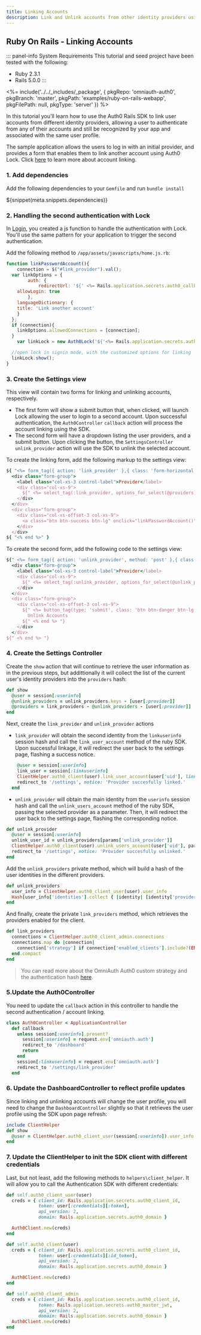 ```yaml
---
title: Linking Accounts
description: Link and Unlink accounts from other identity providers using the Rails SDK.
---
```


## Ruby On Rails - Linking Accounts

::: panel-info System Requirements
This tutorial and seed project have been tested with the following:
* Ruby 2.3.1
* Rails 5.0.0
:::

<%= include('../../_includes/_package', {
  pkgRepo: 'omniauth-auth0',
  pkgBranch: 'master',
  pkgPath: 'examples/ruby-on-rails-webapp',
  pkgFilePath: null,
  pkgType: 'server'
}) %>

In this tutorial you'll learn how to use the Auth0 Rails SDK to link user accounts from different identity providers, allowing a user to authenticate from any of their accounts and still be recognized by your app and associated with the same user profile.

The sample application allows the users to log in with an initial provider, and provides a form that enables them to link another account using Auth0 Lock. Click [here](/link-accounts) to learn more about account linking.

### 1. Add dependencies

Add the following dependencies to your `Gemfile` and run `bundle install`

${snippet(meta.snippets.dependencies)}

### 2. Handling the second authentication with Lock
In [Login](/quickstart/webapp/rails/01-login), you created a js function to handle the authentication with Lock. You'll use the same pattern for your application to trigger the second authentication.

Add the following method to `/app/assets/javascripts/home.js.rb`:

```js
function linkPasswordAccount(){
	connection = $("#link_provider").val();
  var linkOptions = {
		auth: {
			redirectUrl: '${' <%= Rails.application.secrets.auth0_callback_url %> '}',
	allowLogin: true
		},
    languageDictionary: {
	title: 'Link another account'
    }
  };
  if (connection){
    linkOptions.allowedConnections = [connection];
  }
	var linkLock = new Auth0Lock('${'<%= Rails.application.secrets.auth0_client_id %> '}', '${'<%= Rails.application.secrets.auth0_domain %> '}', linkOptions);

  //open lock in signin mode, with the customized options for linking
  linkLock.show();
}
```

### 3. Create the Settings view
This view will contain two forms for linking and unlinking accounts, respectively.
- The first form will show a submit button that, when clicked, will launch Lock allowing the user to login to a second account. Upon successful authentication, the `Auth0Controller` `callback` action will process the account linking using the SDK.
- The second form will have a dropdown listing the user providers, and a submit button. Upon clicking the button, the `SettingsController` `unlink_provider` action will use the SDK to unlink the selected account.

To create the linking form, add the following markup to the settings view:

```ruby
${ "<%= form_tag({ action: 'link_provider' },{ class: 'form-horizontal col-xs-10 col-xs-offset-1' }) do %>" }
  <div class="form-group">
    <label class="col-xs-3 control-label">Provider</label>
    <div class="col-xs-9">
      ${" <%= select_tag(:link_provider, options_for_select(@providers), class: 'form-control') %> "}
    </div>
  </div>
  <div class="form-group">
    <div class="col-xs-offset-3 col-xs-9">
      <a class="btn btn-success btn-lg" onclick="linkPasswordAccount()">Link Accounts</a>
    </div>
  </div>
${ "<% end %>" }
```

To create the second form, add the following code to the settings view:

```ruby
${" <%= form_tag({ action: 'unlink_provider', method: 'post' },{ class: 'form-horizontal col-xs-10 col-xs-offset-1' }) do %> "}
  <div class="form-group">
    <label class="col-xs-3 control-label">Provider</label>
    <div class="col-xs-9">
      ${" <%= select_tag(:unlink_provider, options_for_select(@unlink_providers), class: 'form-control') %> "}
    </div>
  </div>
  <div class="form-group">
    <div class="col-xs-offset-3 col-xs-9">
      ${" <%= button_tag(type: 'submit', class: 'btn btn-danger btn-lg') do %> "}
        Unlink Accounts
      ${" <% end %> "}
    </div>
  </div>
${" <% end %> "}
```

### 4. Create the Settings Controller

Create the `show` action that will continue to retrieve the user information as in the previous steps, but addittionally it will collect the list of the current user's identity providers into the `providers` hash:

```ruby
def show
  @user = session[:userinfo]
  @unlink_providers = unlink_providers.keys - [user[:provider]]
  @providers = link_providers - @unlink_providers - [user[:provider]]
end
```

Next, create the `link_provider` and `unlink_provider` actions
- `link_provider` will obtain the second identity from the `linkuserinfo` session hash and call the `link_user_account` method of the ruby SDK. Upon successful linkage, it will redirect the user back to the settings page, flashing a success notice.

```ruby
    @user = session[:userinfo]
    link_user = session[:linkuserinfo]
    ClientHelper.auth0_client(user).link_user_account(user['uid'], link_with: link_user[:credentials][:id_token])
    redirect_to '/settings', notice: 'Provider succesfully linked.'
  end
```

- `unlink_provider` will obtain the main identity from the `userinfo` session hash and call the `unlink_users_account` method of the ruby SDK, passing the selected provider as a parameter. Then, it will redirect the user back to the settings page, flashing the corresponding notice.

```ruby
def unlink_provider
  @user = session[:userinfo]
  unlink_user_id = unlink_providers[params['unlink_provider']]
  ClientHelper.auth0_client(user).unlink_users_account(user['uid'], params['unlink_provider'], unlink_user_id)
  redirect_to '/settings', notice: 'Provider succesfully unlinked.'
end
```
Add the `unlink_providers` private method, which will build a hash of the user identities in the different providers.

```ruby
def unlink_providers
  user_info = ClientHelper.auth0_client_user(user).user_info
  Hash[user_info['identities'].collect { |identity| [identity['provider'], identity['user_id']] }]
end
```

And finally, create the private `link_providers` method, which retrieves the providers enabled for the client.

```ruby
def link_providers
  connections = ClientHelper.auth0_client_admin.connections
  connections.map do |connection|
    connection['strategy'] if connection['enabled_clients'].include?(ENV['AUTH0_CLIENT_ID'])
  end.compact
end
```
> You can read more about the OmniAuth Auth0 custom strategy and the authentication hash [here](https://github.com/auth0/omniauth-auth0#auth-hash).

### 5.Update the Auth0Controller
You need to update the `callback` action in this controller to handle the second authentication / account linking.

```ruby
class Auth0Controller < ApplicationController
  def callback
    unless session[:userinfo].present?
      session[:userinfo] = request.env['omniauth.auth']
      redirect_to '/dashboard'
      return
    end
    session[:linkuserinfo] = request.env['omniauth.auth']
    redirect_to '/settings/link_provider'
  end
```
### 6. Update the DashboardController to reflect profile updates
Since linking and unlinking accounts will change the user profile, you will need to change the `DashboardController` slightly so that it retrieves the user profile using the SDK upon page refresh:

```ruby
include ClientHelper
def show
  @user = ClientHelper.auth0_client_user(session[:userinfo]).user_info
end
```

### 7. Update the ClientHelper to init the SDK client with different credentials
Last, but not least, add the following methods to `helpers\client_helper`. It will allow you to call the Authentication SDK with different credentials:

```ruby
def self.auth0_client_user(user)
  creds = { client_id: Rails.application.secrets.auth0_client_id,
            token: user[:credentials][:token],
            api_version: 2,
            domain: Rails.application.secrets.auth0_domain }

  Auth0Client.new(creds)
end

def self.auth0_client(user)
  creds = { client_id: Rails.application.secrets.auth0_client_id,
            token: user[:credentials][:id_token],
            api_version: 2,
            domain: Rails.application.secrets.auth0_domain }

  Auth0Client.new(creds)
end

def self.auth0_client_admin
  creds = { client_id: Rails.application.secrets.auth0_client_id,
            token: Rails.application.secrets.auth0_master_jwt,
            api_version: 2,
            domain: Rails.application.secrets.auth0_domain }
  Auth0Client.new(creds)
end
```
